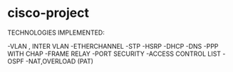 # cisco-project
TECHNOLOGIES IMPLEMENTED:

-VLAN , INTER VLAN
-ETHERCHANNEL
-STP
-HSRP
-DHCP
-DNS
-PPP WITH CHAP 
-FRAME RELAY
-PORT SECURITY
-ACCESS CONTROL LIST
-OSPF
-NAT,OVERLOAD (PAT)
